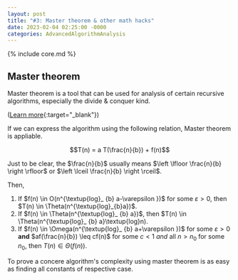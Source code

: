 ```yaml
---
layout: post
title: "#3: Master theorem & other math hacks"
date: 2023-02-04 02:25:00 -0000
categories: AdvancedAlgorithmAnalysis
---
```


{% include core.md %}

## Master theorem

Master theorem is a tool that can be used for analysis of certain recursive algorithms, especially the divide & conquer kind.

([Learn more](https://en.wikipedia.org/wiki/Master_theorem_(analysis_of_algorithms)){:target="_blank"})

If we can express the algorithm using the following relation, Master theorem is appliable.

$$T(n) = a T(\frac{n}{b}) + f(n)$$

Just to be clear, the $\frac{n}{b}$ usually means $\left \lfloor \frac{n}{b} \right \rfloor$ or $\left \lceil \frac{n}{b} \right \rceil$.

Then,

1. If $f(n) \in O(n^{\textup{log}_ {b} a-\varepsilon })$ for some $\varepsilon > 0$, then $T(n) \in \Theta(n^{\textup{log}_{b}a})$.
2. If $f(n) \in \Theta(n^{\textup{log}_ {b} a})$, then $T(n) \in \Theta(n^{\textup{log}_ {b} a}\textup{log}n).
3. If $f(n) \in \Omega(n^{\textup{log}_ {b} a+\varepsilon })$ for some $\varepsilon > 0$ **and** $af(\frac{n}{b}) \leq cf(n)$ for some $c < 1$ *and* all $n > n_{0}$ for some $n_{0}$, then $T(n) \in \Theta(f(n))$.

To prove a concere algorithm's complexity using master theorem is as easy as finding all constants of respective case.

